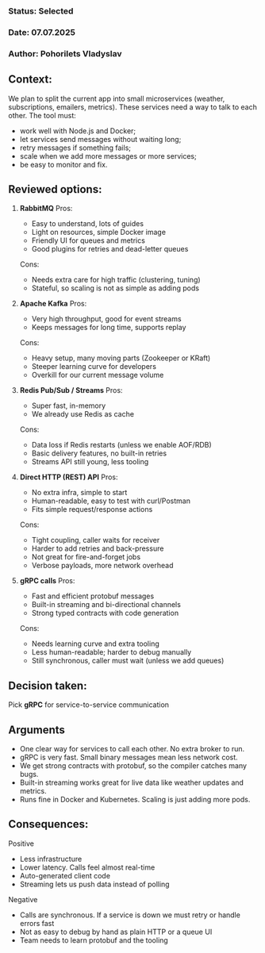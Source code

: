 ### **Status:** Selected

### **Date:** 07.07.2025

### **Author:** Pohorilets Vladyslav

## **Context**:

We plan to split the current app into small microservices (weather, subscriptions, emailers, metrics). These services need a way to talk to each other. The tool must:

- work well with Node.js and Docker;
- let services send messages without waiting long;
- retry messages if something fails;
- scale when we add more messages or more services;
- be easy to monitor and fix.

## Reviewed options:

1. **RabbitMQ**
   Pros:

   - Easy to understand, lots of guides
   - Light on resources, simple Docker image
   - Friendly UI for queues and metrics
   - Good plugins for retries and dead-letter queues

   Cons:

   - Needs extra care for high traffic (clustering, tuning)
   - Stateful, so scaling is not as simple as adding pods

2. **Apache Kafka**
   Pros:

   - Very high throughput, good for event streams
   - Keeps messages for long time, supports replay

   Cons:

   - Heavy setup, many moving parts (Zookeeper or KRaft)
   - Steeper learning curve for developers
   - Overkill for our current message volume

3. **Redis Pub/Sub / Streams**
   Pros:

   - Super fast, in-memory
   - We already use Redis as cache

   Cons:

   - Data loss if Redis restarts (unless we enable AOF/RDB)
   - Basic delivery features, no built-in retries
   - Streams API still young, less tooling

4. **Direct HTTP (REST) API**
   Pros:

   - No extra infra, simple to start
   - Human-readable, easy to test with curl/Postman
   - Fits simple request/response actions

   Cons:

   - Tight coupling, caller waits for receiver
   - Harder to add retries and back-pressure
   - Not great for fire-and-forget jobs
   - Verbose payloads, more network overhead

5. **gRPC calls**
   Pros:

   - Fast and efficient protobuf messages
   - Built-in streaming and bi-directional channels
   - Strong typed contracts with code generation

   Cons:

   - Needs learning curve and extra tooling
   - Less human-readable; harder to debug manually
   - Still synchronous, caller must wait (unless we add queues)

## Decision taken:

Pick **gRPC** for service-to-service communication

## Arguments

- One clear way for services to call each other. No extra broker to run.
- gRPC is very fast. Small binary messages mean less network cost.
- We get strong contracts with protobuf, so the compiler catches many bugs.
- Built-in streaming works great for live data like weather updates and metrics.
- Runs fine in Docker and Kubernetes. Scaling is just adding more pods.

## Consequences:

Positive

- Less infrastructure
- Lower latency. Calls feel almost real-time
- Auto-generated client code
- Streaming lets us push data instead of polling

Negative

- Calls are synchronous. If a service is down we must retry or handle errors fast
- Not as easy to debug by hand as plain HTTP or a queue UI
- Team needs to learn protobuf and the tooling

